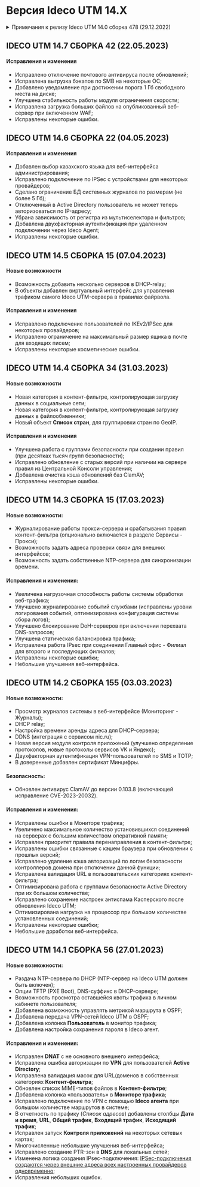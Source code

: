 # Версия Ideco UTM 14.X

<details>

<summary>Примечания к релизу Ideco UTM 14.0 сборка 478 (29.12.2022)</summary>

**Дата выхода версии**: 29.12.2022.

Техническая поддержка и обратная связь (поможет нам улучшить продукт):

* Обсудить версию в телеграмм-канале с разработчиками: [https://t.me/idecoutm](https://t.me/idecoutm)
* Портал технической поддержки: [https://help.ideco.ru/](https://help.ideco.ru/)
* Электронная почта: help@ideco.ru
* Telegram: [ideco.bot](https://telegram.im/@ideco_support_bot)


[Скачать Ideco UTM 14](https://my.ideco.ru/). \
Автоматическая регистрация тестовой лицензии: my.ideco.ru (полный функционал на 40 дней и 10 000 пользователей). 

**Новые возможности версии 14**

* Добавлена возможность создания [Агрегированных интерфейсов (LACP)](../../settings/services/connection-to-provider/README.md);
* Добавлена возможность создания правил по GeoIP в [Файрволе](../../settings/access-rules/firewall.md);
* Добавлена отчетность по срабатываниям [Web Application Firewall](../../settings/reports/security-events.md);
* Добавлена отправка логов IPS по syslog; 
* Добавлен объект [**Список IP-адресов**](../../settings/access-rules/aliases.md) с возможностью добавления списка IP и сетей из файла;
* Добавлена возможность скрытия панели меню; 
* Добавлено действие **Перенаправить на** при создании правила в [Контент-фильтре](../../settings/access-rules/content-filter/README.md);
* Добавлена возможность исключения пользователя или группы пользователей из обработки [Предотвращения вторжений](../../settings/services/ipsec/README.md), [Контролем приложений ](../../settings/access-rules/application-control.md) и [Ограничения скорости](../../settings/access-rules/shaper.md) в разделе **Правила трафика -> Исключения**;
* Добавлена колонка **ID** правил в таблице [Файрвола](../../settings/access-rules/firewall.md); 
* Реализована возможность логирования срабатываний правил [Файрвола](../../settings/access-rules/firewall.md);
* Добавлен WHOIS по IP-адресам в таблице [Предотвращения вторжений](../../settings/services/ipsec/README.md).


**Исправления и изменения**

* Обновленная платформа на базе ядра Linux 5.18;
* Изменен центральный дашборд;
* Появились уведомления о переключении на резервный канал и с резервного на основной;
* Улучшена фильтрация в таблицах правил и отчетности.

**Обновление с релизов Ideco UTM 8.12 и старше**

Обновление с релиза Ideco UTM 13 возможно через автоматические обновления (тестовый канал, будет доступна в ближайшее время). \
Обновление с релизов 8.х, 9.х, 10.х, 11.х, 12.х возможно через автоматические обновления с промежуточным обновлением до версий 9.11, 10.7, 11.10, 12.8.

**Обновление с версии Ideco UTM 7.9.9**

Прямое обновление до версии 14 напрямую невозможно.\
Возможна миграция настроек (загрузка бэкапа настроек) на предварительно установленную версию [9.11](https://storage.yandexcloud.net/ideco-utm-iso/Ideco-UTM-9-11-2.iso) и дальнейшее обновление до версии 13.0 с помощью автоматического обновления.

</details>

## IDECO UTM 14.7 СБОРКА 42 (22.05.2023)
#### Исправления и изменения

* Исправлено отключение почтового антивируса после обновлений;
* Исправлена выгрузка бэкапов по SMB на некоторые ОС;
* Добавлено уведомление при достижении порога 1 Гб свободного места на диске;
* Улучшена стабильность работы модуля ограничения скорости;
* Исправлена загрузка больших файлов на опубликованный веб-сервер при включенном WAF;
* Исправлены некоторые ошибки.

## IDECO UTM 14.6 СБОРКА 22 (04.05.2023)
#### Исправления и изменения

* Добавлен выбор казахского языка для веб-интерфейса администрирования;
* Исправлено подключение по IPSec с устройствами для некоторых провайдеров;
* Сделано ограничение БД системных журналов по размерам (не более 5 Гб);
* Отключенный в Active Directory пользователь не может теперь авторизоваться по IP-адресу;
* Убрана зависимость от регистра из мультиселектора и фильтров;
* Добавлена двухфакторная аутентификация при удаленном подключении через Ideco Agent;
* Исправлены некоторые ошибки.

## IDECO UTM 14.5 СБОРКА 15 (07.04.2023)

#### Новые возможности

* Возможность добавить несколько серверов в DHCP-relay;
* В объекты добавлен виртуальный интерфейс для управления трафиком самого Ideco UTM-сервера в правилах файрвола.

#### Исправления и изменения

* Исправлено подключение пользователей по IKEv2/IPSec для некоторых провайдеров;
* Исправлено ограничение на максимальный размер ящика в почте для входящих писем;
* Исправлены некоторые косметические ошибки.

## IDECO UTM 14.4 СБОРКА 34 (31.03.2023)

#### Новые возможности

* Новая категория в контент-фильтре, контролирующая загрузку данных в социальные сети;
* Новая категория в контент-фильтре, контролирующая загрузку данных в файлообменники;
* Новый объект **Список стран**, для группировки стран по GeoIP.

#### Исправления и изменения

* Улучшена работа с группами безопасности при создании правил (при десятках тысяч групп безопасности);
* Исправлено обновление с старых версий при наличии на сервере правил из Центральной Консоли управления;
* Добавлена очистка кэша обновлений баз ClamAV;
* Исправлены некоторые ошибки.

## IDECO UTM 14.3 СБОРКА 15 (17.03.2023)

#### Новые возможности:

- Журналирование работы прокси-сервера и срабатывания правил контент-фильтра (опционально включается в разделе Сервисы - Прокси);
- Возможность задать адреса проверки связи для внешних интерфейсов;
- Возможность задать собственные NTP-сервера для синхронизации времени.

#### Исправления и изменения:

- Увеличена нагрузочная способность работы системы обработки веб-трафика;
- Улучшено журналирование событий службами (исправлены уровни логирования событий, оптимизирована конфигурация системы сбора логов);
- Улучшено блокирование DoH-серверов при включении перехвата DNS-запросов;
- Улучшена статическая балансировка трафика;
- Исправлена работа IPsec при соединении Главный офис - Филиал для второго и последующих филиалов;
- Исправлены некоторые ошибки;
- Небольшие улучшения веб-интерфейса.

## IDECO UTM 14.2 СБОРКА 155 (03.03.2023)

#### Новые возможности:

* Просмотр журналов системы в веб-интерфейсе (Мониторинг - Журналы);
* DHCP relay;
* Настройка времени аренды адреса для DHCP-сервера;
* DDNS (интеграция с сервисом nic.ru);
* Новая версия модуля контроля приложений (улучшено определение протоколов, новые протоколы сервисов VK и Яндекс);
* Двухфакторная аутентификация VPN-пользователей по SMS и TOTP;
* В доверенные добавлен сертификат Минцифры.

#### Безопасность:

* Обновлен антивирус ClamAV до версии 0.103.8 (включающей исправление CVE-2023-20032).

#### Исправления и изменения:

* Исправлены ошибки в Мониторе трафика;
* Увеличено максимальное количество установившихся соединений на серверах с большим количеством оперативной памяти;
* Исправлен приоритет правила перенаправления в контент-фильтре;
* Исправлены ошибки связанные с кэшем браузера при обновлении с прошлых версий;
* Исправлено удаление кэша авторизаций по логам безопасности контроллеров домена при отключении данной функции;
*  Исправлена валидация URL в пользовательских категориях контент-фильтра;
* Оптимизирована работа с группами безопасности Active Directory при их большом количестве;
* Исправлено сохранение настроек антиспама Касперского после обновления Ideco UTM;
* Оптимизирована нагрузка на процессор при большом количестве установленных соединений;
* Исправлены некоторые ошибки;
* Небольшие доработки веб-интерфейса.

## IDECO UTM 14.1 СБОРКА 56 (27.01.2023)

#### Новые возможности:

- Раздача NTP-сервера по DHCP (NTP-сервер на Ideco UTM должен быть включен);
- Опции TFTP (PXE Boot), DNS-суффикс в DHCP-сервере;
- Возможность просмотра оставшейся квоты трафика в личном кабинете пользователя;
- Добавлена возможность управлять метрикой маршрута в OSPF;
- Добавлена передача VPN-сетей Ideco UTM в OSPF;
- Добавлена колонка **Пользователь** в монитор трафика;
- Добавлена настройка сохранения пароля в Ideco агент.

#### Исправления и изменения:

- Исправлен **DNAT** с не основного внешнего интерфейса;
- Исправлена ошибка авторизации по **VPN** для пользователей **Active Directory**;
- Исправлена валидация масок для URL/доменов в собственных категориях **Контент-фильтра**;
- Обновлен список MIME-типов файлов в **Контент-фильтре**;
- Добавлена колонка «пользователь» в **Мониторе трафика**;
- Исправлено подключение по VPN с помощью **Ideco агента** при большом количестве маршрутов в системе;
- В отчетность по трафику (*Список адресов*) добавлены столбцы **Дата и время**, **URL**, **Общий трафик**, **Входящий трафик**, **Исходящий трафик**;
- Исправлен запуск **Контроля приложений** на некоторых сетевых картах;
- Многочисленные небольшие улучшения веб-интерфейса;
- Исправлено создание PTR-зон в **DNS** для локальных сетей;
- Изменена логика создания IPsec-подключения: [IPSec-подключения создаются через внешние адреса всех настроенных провайдеров одновременно](../../settings/services/ipsec/branch-office-and-main-office.md#nastroika-podklyucheniya-mezhdu-filialom-i-glavnym-ofisom);
- Исправления небольших ошибок.